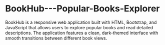 # BookHub---Popular-Books-Explorer
BookHub is a responsive web application built with HTML, Bootstrap, and JavaScript that allows users to explore popular books and read detailed descriptions. The application features a clean, dark-themed interface with smooth transitions between different book views.
